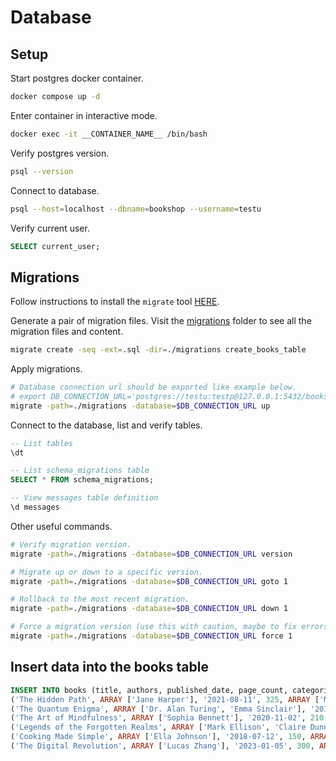 # Database

## Setup

Start postgres docker container.

```sh
docker compose up -d
```

Enter container in interactive mode.

```sh
docker exec -it __CONTAINER_NAME__ /bin/bash
```

Verify postgres version.

```sh
psql --version
```

Connect to database.

```sh
psql --host=localhost --dbname=bookshop --username=testu
```

Verify current user.

```sql
SELECT current_user;
```

## Migrations

Follow instructions to install the `migrate` tool [HERE](https://github.com/golang-migrate/migrate/tree/master/cmd/migrate).

Generate a pair of migration files. Visit the [migrations](../migrations) folder to see all the migration files and content.

```sh
migrate create -seq -ext=.sql -dir=./migrations create_books_table
```

Apply migrations.

```sh
# Database connection url should be exported like example below.
# export DB_CONNECTION_URL='postgres://testu:testp@127.0.0.1:5432/bookshop?sslmode=disable'
migrate -path=./migrations -database=$DB_CONNECTION_URL up
```

Connect to the database, list and verify tables.

```sql
-- List tables
\dt

-- List schema_migrations table
SELECT * FROM schema_migrations;

-- View messages table definition
\d messages
```

Other useful commands.

```sh
# Verify migration version.
migrate -path=./migrations -database=$DB_CONNECTION_URL version

# Migrate up or down to a specific version.
migrate -path=./migrations -database=$DB_CONNECTION_URL goto 1

# Rollback to the most recent migration.
migrate -path=./migrations -database=$DB_CONNECTION_URL down 1

# Force a migration version (use this with caution, maybe to fix errors and you are sure about it).
migrate -path=./migrations -database=$DB_CONNECTION_URL force 1
```

## Insert data into the books table

```sql
INSERT INTO books (title, authors, published_date, page_count, categories) VALUES 
('The Hidden Path', ARRAY ['Jane Harper'], '2021-08-11', 325, ARRAY ['Mystery', 'Thriller']),
('The Quantum Enigma', ARRAY ['Dr. Alan Turing', 'Emma Sinclair'], '2019-05-10', 432, ARRAY ['Science', 'Physics']),
('The Art of Mindfulness', ARRAY ['Sophia Bennett'], '2020-11-02', 210, ARRAY ['Self-Help', 'Wellness']),
('Legends of the Forgotten Realms', ARRAY ['Mark Ellison', 'Claire Dunne'], '2022-03-02', 510, ARRAY ['Fantasy', 'Adventure']),
('Cooking Made Simple', ARRAY ['Ella Johnson'], '2018-07-12', 150, ARRAY ['Cooking', 'Lifestyle']),
('The Digital Revolution', ARRAY ['Lucas Zhang'], '2023-01-05', 300, ARRAY ['Technology', 'Innovation']);
```
